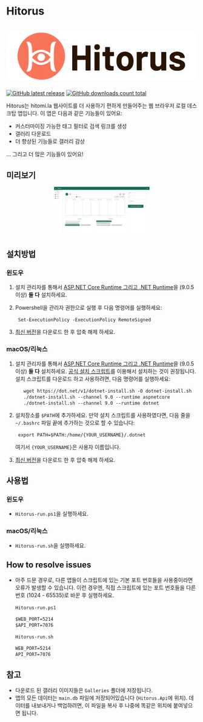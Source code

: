 # Hitorus

<h1 align="center">
  <picture>
    <source media="(prefers-color-scheme: dark)" srcset="content/banner-dark.jpeg">
    <source media="(prefers-color-scheme: light)" srcset="content/banner-light.png">
    <img alt="Hitorus" src="content/banner-light.png">
  </picture>
</h1>

[![GitHub latest release](https://img.shields.io/github/release/kaismic/Hitorus.svg?logo=github)](https://github.com/kaismic/Hitorus/releases/latest)
[![GitHub downloads count total](https://img.shields.io/github/downloads/kaismic/Hitorus/total.svg?logo=github)](https://github.com/kaismic/Hitorus/releases)

Hitorus는 hitomi.la 웹사이트를 더 사용하기 편하게 만들어주는 웹 브라우저 로컬 데스크탑 앱입니다. 이 앱은 다음과 같은 기능들이 있어요:

- 커스터마이징 가능한 태그 필터로 검색 링크를 생성
- 갤러리 다운로드
- 더 향상된 기능들로 갤러리 감상

... 그리고 더 많은 기능들이 있어요!

## 미리보기
<div align="center">
  <img src="./content/preview-1.jpeg" width="50%">
</div>

## 설치방법
### 윈도우
1. 설치 관리자를 통해서 [ASP.NET Core Runtime 그리고 .NET Runtime](https://dotnet.microsoft.com/download/dotnet/9.0)을 (9.0.5 이상) **둘 다** 설치하세요.
2. Powershell을 관리자 권한으로 실행 후 다음 명령어를 실행하세요:

        Set-ExecutionPolicy -ExecutionPolicy RemoteSigned
3. [최신 버전](https://github.com/kaismic/Hitorus/releases/latest)을 다운로드 한 후 압축 해제 하세요.

### macOS/리눅스
1. 설치 관리자를 통해서 [ASP.NET Core Runtime 그리고 .NET Runtime](https://dotnet.microsoft.com/download/dotnet/9.0)을 (9.0.5 이상) **둘 다** 설치하세요. [공식 설치 스크립트](https://learn.microsoft.com/en-us/dotnet/core/install/linux-scripted-manual#scripted-install)를 이용해서 설치하는 것이 권장됩니다. 설치 스크립트를 다운로드 하고 사용하려면, 다음 명령어를 실행하세요:

          wget https://dot.net/v1/dotnet-install.sh -O dotnet-install.sh
          ./dotnet-install.sh --channel 9.0 --runtime aspnetcore
          ./dotnet-install.sh --channel 9.0 --runtime dotnet

2. 설치장소를 `$PATH`에 추가하세요. 만약 설치 스크립트를 사용하였다면, 다음 줄을 `~/.bashrc` 파일 끝에 추가하는 것으로 할 수 있습니다:

        export PATH=$PATH:/home/{YOUR_USERNAME}/.dotnet
    여기서 `{YOUR_USERNAME}`은 사용자 이름입니다.

3. [최신 버전](https://github.com/kaismic/Hitorus/releases/latest)을 다운로드 한 후 압축 해제 하세요.


## 사용법
### 윈도우
- `Hitorus-run.ps1`을 실행하세요.

### macOS/리눅스
- `Hitorus-run.sh`을 실행하세요.

## How to resolve issues
- 아주 드문 경우로, 다른 앱들이 스크립트에 있는 기본 포트 번호들을 사용중이라면 오류가 발생할 수 있습니다. 이런 경우엔, 직접 스크립트에 있는 포트 번호들을 다른 번호 (1024 - 65535)로 바꾼 후 실행하세요.

  `Hitorus-run.ps1`

      $WEB_PORT=5214
      $API_PORT=7076
  `Hitorus-run.sh`

      WEB_PORT=5214
      API_PORT=7076

## 참고
- 다운로드 된 갤러리 이미지들은 `Galleries` 폴더에 저장됩니다.
- 앱의 모든 데이터는 `main.db` 파일에 저장되어있습니다 (`Hitorus.Api`에 위치). 데이터를 내보내거나 백업하려면, 이 파일을 복사 후 나중에 똑같은 위치에 붙여넣으면 됩니다.